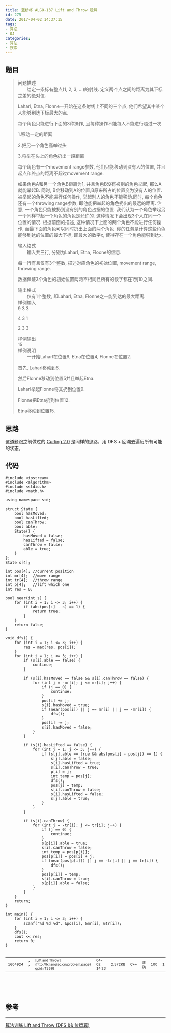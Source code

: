 ```yaml
---
title: 蓝桥杯 ALGO-137 Lift and Throw 题解
id: 275
date: 2017-04-02 14:37:15
tags:
- 算法
- OJ
categories:
- 算法
- 搜索
---
```


## 题目
> <div class="pdsec">问题描述
> 
> <div class="pdcont">　　给定一条标有整点(1, 2, 3, ...)的射线. 定义两个点之间的距离为其下标之差的绝对值.
> 
> Laharl, Etna, Flonne一开始在这条射线上不同的三个点, 他们希望其中某个人能够到达下标最大的点.
> 
> 每个角色只能进行下面的3种操作, 且每种操作不能每人不能进行超过一次.
> 
> 1.移动一定的距离
> 
> 2.把另一个角色高举过头
> 
> 3.将举在头上的角色扔出一段距离
> 
> 每个角色有一个movement range参数, 他们只能移动到没有人的位置, 并且起点和终点的距离不超过movement range.
> 
> 如果角色A和另一个角色B距离为1, 并且角色B没有被别的角色举起, 那么A就能举起B. 同时, B会移动到A的位置,B原来所占的位置变为没有人的位置. 被举起的角色不能进行任何操作, 举起别人的角色不能移动.同时, 每个角色还有一个throwing range参数, 即他能把举起的角色扔出的最远的距离. 注意, 一个角色只能被扔到没有别的角色占据的位置. 我们认为一个角色举起另一个同样举起一个角色的角色是允许的. 这种情况下会出现3个人在同一个位置的情况. 根据前面的描述, 这种情况下上面的两个角色不能进行任何操作, 而最下面的角色可以同时扔出上面的两个角色. 你的任务是计算这些角色能够到达的位置的最大下标, 即最大的数字x, 使得存在一个角色能够到达x.
> 
> <div class="pdsec">输入格式
> 
> <div class="pdcont">　　输入共三行, 分别为Laharl, Etna, Floone的信息.
> 
> 每一行有且仅有3个整数, 描述对应角色的初始位置, movement range, throwing range.
> 
> 数据保证3个角色的初始位置两两不相同且所有的数字都在1到10之间.
> 
> <div class="pdsec">输出格式
> 
> <div class="pdcont">　　仅有1个整数, 即Laharl, Etna, Flonne之一能到达的最大距离.
> 
> <div class="pdsec">样例输入
> 
> <div class="pddata">9 3 3
> 
> 4 3 1
> 
> 2 3 3
> 
> <div class="pdsec">样例输出
> 
> <div class="pddata">15
> 
> <div class="pdsec">样例说明
> 
> <div class="pdcont">　　一开始Laharl在位置9, Etna在位置4, Flonne在位置2.
> 
> 首先, Laharl移动到6.
> 
> 然后Flonne移动到位置5并且举起Etna.
> 
> Laharl举起Flonne将其扔到位置9.
> 
> Flonne把Etna扔到位置12.
> 
> Etna移动到位置15.
## 思路

这道题跟之前做过的 [Curling 2.0](http://www.carolunar.com/poj-3009-curling-2-0/) 是同样的思路，用 DFS + 回溯去遍历所有可能的状态。


<!-- more -->
## 代码
```
#include <iostream>
#include <algorithm>
#include <stdio.h>
#include <math.h>

using namespace std;

struct State {
    bool hasMoved;
    bool hasLifted;
    bool canThrow;
    bool able;
    State() {
        hasMoved = false;
        hasLifted = false;
        canThrow = false;
        able = true;
    }
}; 
State s[4];

int pos[4]; //current position
int mr[4];  //move range
int tr[4];  //throw range
int p[4];   //lift which one
int res = 0;

bool near(int s) {
    for (int i = 1; i <= 3; i++) {
        if (abs(pos[i] - s) == 1) {
            return true;
        }
    }
    return false;    
}

void dfs() {
    for (int i = 1; i <= 3; i++) {
        res = max(res, pos[i]);
    } 
    for (int i = 1; i <= 3; i++) {
        if (s[i].able == false) {
            continue;
        }

        if (s[i].hasMoved == false && s[i].canThrow == false) {
            for (int j = -mr[i]; j <= mr[i]; j++) {
                if (j == 0) {
                    continue;
                }
                pos[i] += j;
                s[i].hasMoved = true;
                if (near(pos[i]) || j == mr[i] || j == -mr[i]) {
                    dfs();
                }
                pos[i] -= j;
                s[i].hasMoved = false;               
            }
        }  

        if (s[i].hasLifted == false) {
            for (int j = 1; j <= 3; j++) {
                if (s[j].able == true && abs(pos[i] - pos[j]) == 1) {
                    s[j].able = false;
                    s[i].hasLifted = true;
                    s[i].canThrow = true;
                    p[i] = j;
                    int temp = pos[j];
                    dfs();
                    pos[j] = temp;
                    s[i].canThrow = false;
                    s[i].hasLifted = false;
                    s[j].able = true; 
                }
            }
        }

        if (s[i].canThrow) {
            for (int j = -tr[i]; j <= tr[i]; j++) {
                if (j == 0) {
                    continue;
                }
                s[p[i]].able = true;
                s[i].canThrow = false;
                int temp = pos[p[i]];
                pos[p[i]] = pos[i] + j;
                if (near(pos[p[i]]) || j == -tr[i] || j == tr[i]) {
                    dfs();
                }
                pos[p[i]] = temp;
                s[i].canThrow = true;
                s[p[i]].able = false;                   
            }
        }
    }
    return;
}

int main() {
    for (int i = 1; i <= 3; i++) {
        scanf("%d %d %d", &pos[i], &mr[i], &tr[i]);
    }
    dfs();  
    cout << res;
    return 0;    
}


```

<table class="table table-hover table-striped" cellspacing="0px" cellpadding="0px">
<tbody>
<tr>
<td><span style="font-size: 8pt;">1604924</span></td>
<td><span style="font-size: 8pt;">^ ^</span></td>
<td class="pname"><span style="font-size: 8pt;">[Lift and Throw](http://lx.lanqiao.cn/problem.page?gpid=T356)</span></td>
<td><span style="font-size: 8pt;">04-02 14:23</span></td>
<td><span style="font-size: 8pt;">2.572KB</span></td>
<td><span style="font-size: 8pt;">C++</span></td>
<td><span class="Color_AC" style="font-size: 8pt;">正确</span></td>
<td><span style="font-size: 8pt;">100</span></td>
<td><span style="font-size: 8pt;">1.187s</span></td>
<td><span style="font-size: 8pt;">940.0KB</span></td>
</tr>
</tbody>
</table>
&nbsp;

&nbsp;

## 参考

* * *

[算法训练 Lift and Throw (DFS && 位运算)](http://blog.csdn.net/f_zyj/article/details/50867004)